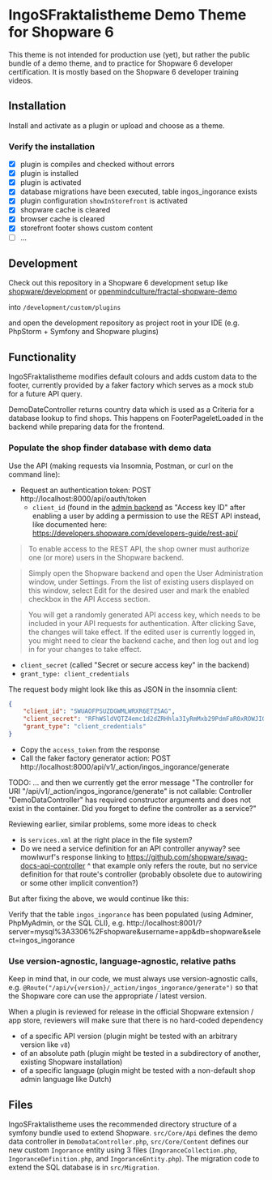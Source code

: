 # IngoSFraktalistheme Demo Theme for Shopware 6

This theme is not intended for production use (yet), but rather the public bundle of a demo theme, and to practice for Shopware 6 developer certification. It is mostly based on the Shopware 6 developer training videos.

## Installation

Install and activate as a plugin or upload and choose as a theme.

### Verify the installation

* [x] plugin is compiles and checked without errors
* [x] plugin is installed
* [x] plugin is activated
* [x] database migrations have been executed, table ingos_ingorance exists
* [x] plugin configuration `showInStorefront` is activated
* [x] shopware cache is cleared
* [x] browser cache is cleared
* [x] storefront footer shows custom content
* [ ] ...

## Development

Check out this repository in a Shopware 6 development setup like [shopware/development](https://github.com/shopware/development) or [openmindculture/fractal-shopware-demo](https://github.com/openmindculture/fractal-shopware-demo)

into
`/development/custom/plugins`

and open the development repository as project root in your IDE (e.g. PhpStorm + Symfony and Shopware plugins)

## Functionality

IngoSFraktalistheme modifies default colours and adds custom data to the footer, currently provided by a faker factory which serves as a mock stub for a future API query.

DemoDateController returns country data which is used as a Criteria for a database lookup to find shops. This happens on FooterPageletLoaded in the backend while preparing data for the frontend.

### Populate the shop finder database with demo data

Use the API (making requests via Insomnia, Postman, or curl on the command line):
* Request an authentication token: POST http://localhost:8000/api/oauth/token
  * `client_id` (found in the [admin backend](http://localhost:8000/admin#/sw/integration/index) as "Access key ID" after enabling a user by adding a permission to use the REST API instead, like documented here:
    https://developers.shopware.com/developers-guide/rest-api/
> To enable access to the REST API, the shop owner must authorize one (or more) users in the Shopware backend.

> Simply open the Shopware backend and open the User Administration window, under Settings. From the list of existing users displayed on this window, select Edit for the desired user and mark the enabled checkbox in the API Access section.

> You will get a randomly generated API access key, which needs to be included in your API requests for authentication. After clicking Save, the changes will take effect. If the edited user is currently logged in, you might need to clear the backend cache, and then log out and log in for your changes to take effect.
  * `client_secret` (called "Secret or secure access key" in the backend)
  * `grant_type: client_credentials`

The request body might look like this as JSON in the insomnia client:
```json
{
    "client_id": "SWUAOFPSUZDGWMLWRXR6ETZ5AG",
    "client_secret": "RFhWSldVQTZ4emc1d2dZRHhla3IyRmMxb29PdmFaR0xROWJIQ3U",
    "grant_type": "client_credentials"
}
```

* Copy the `access_token` from the response
* Call the faker factory generator action: POST http://localhost:8000/api/v1/_action/ingos_ingorance/generate

TODO: ... and then we currently get the error message
"The controller for URI "/api/v1/_action/ingos_ingorance/generate" is not callable: Controller "DemoDataController" has required constructor arguments and does not exist in the container. Did you forget to define the controller as a service?"

Reviewing earlier, similar problems, some more ideas to check
* is `services.xml` at the right place in the file system?
* Do we need a service definition for an API controller anyway?
  see mowlwurf's response linking to
  https://github.com/shopware/swag-docs-api-controller
  ^ that example only refers the route, but no service definition for that route's controller
  (probably obsolete due to autowiring or some other implicit convention?)

But after fixing the above, we would continue like this:

Verify that the table `ingos_ingorance` has been populated (using Adminer, PhpMyAdmin, or the SQL CLI), e.g.
http://localhost:8001/?server=mysql%3A3306%2Fshopware&username=app&db=shopware&select=ingos_ingorance

### Use version-agnostic, language-agnostic, relative paths

Keep in mind that, in our code, we must always use version-agnostic calls, e.g.
`@Route("/api/v{version}/_action/ingos_ingorance/generate")`
so that the Shopware core can use the appropriate / latest version.

When a plugin is reviewed for release in the official Shopware extension / app store,
reviewers will make sure that there is no hard-coded dependency
* of a specific API version (plugin might be tested with an arbitrary version like `v8`)
* of an absolute path (plugin might be tested in a subdirectory of another, existing Shopware installation)
* of a specific language (plugin might be tested with a non-default shop admin language like Dutch)

## Files

IngoSFraktalistheme uses the recommended directory structure of a symfony bundle used to extend Shopware. `src/Core/Api` defines the demo data controller in `DemoDataController.php`, `src/Core/Content` defines our new custom `Ingorance` entity using 3 files (`IngoranceCollection.php`, `IngoranceDefinition.php`, and `IngoranceEntity.php`). The migration code to extend the SQL database is in `src/Migration`.
